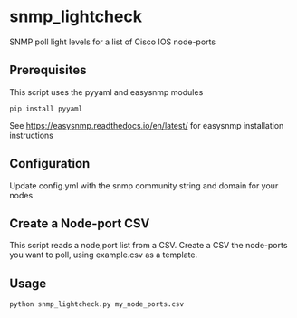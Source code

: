 # snmp_lightcheck
SNMP poll light levels for a list of Cisco IOS node-ports

## Prerequisites
This script uses the pyyaml and easysnmp modules

`pip install pyyaml`

See https://easysnmp.readthedocs.io/en/latest/ for easysnmp installation instructions

## Configuration
Update config.yml with the snmp community string and domain for your nodes

## Create a Node-port CSV
This script reads a node,port list from a CSV. Create a CSV the node-ports you want to poll, using example.csv as a template.

## Usage
`python snmp_lightcheck.py my_node_ports.csv`
